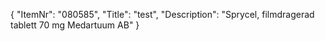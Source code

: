{
  "ItemNr": "080585",
  "Title": "test",
  "Description": "Sprycel, filmdragerad tablett 70 mg Medartuum AB"
}